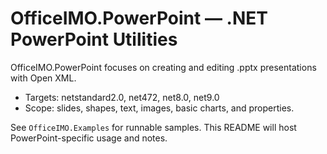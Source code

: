 # OfficeIMO.PowerPoint — .NET PowerPoint Utilities

OfficeIMO.PowerPoint focuses on creating and editing .pptx presentations with Open XML.

- Targets: netstandard2.0, net472, net8.0, net9.0
- Scope: slides, shapes, text, images, basic charts, and properties.

See `OfficeIMO.Examples` for runnable samples. This README will host PowerPoint-specific usage and notes.

